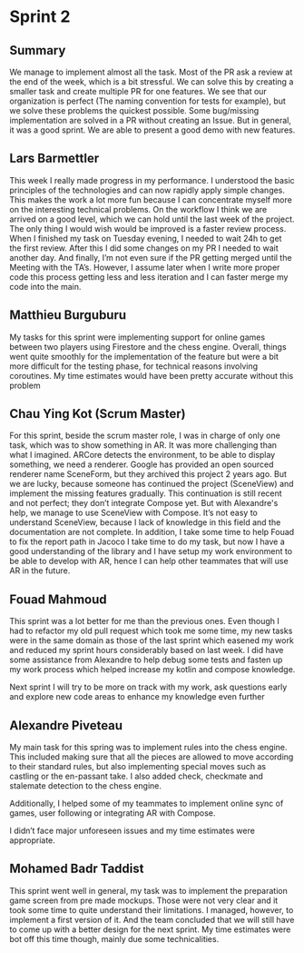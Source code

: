 # Sprint 2

## Summary

We manage to implement almost all the task. 
Most of the PR ask a review at the end of the week, which is a bit stressful. We can solve this by creating a smaller task and create multiple PR for one features.
We see that our organization is perfect (The naming convention for tests for example), but we solve these problems the quickest possible.
Some bug/missing implementation are solved in a PR without creating an Issue. 
But in general, it was a good sprint. We are able to present a good demo with new features.

## Lars Barmettler

This week I really made progress in my performance. I understood the basic principles of the technologies and can now rapidly apply simple changes. This makes the work a lot more fun because I can concentrate myself more on the interesting technical problems. On the workflow I think we are arrived on a good level, which we can hold until the last week of the project. The only thing I would wish would be improved is a faster review process. When I finished my task on Tuesday evening, I needed to wait 24h to get the first review. After this I did some changes on my PR I needed to wait another day. And finally, I’m not even sure if the PR getting merged until the Meeting with the TA’s. However, I assume later when I write more proper code this process getting less and less iteration and I can faster merge my code into the main.

## Matthieu Burguburu

My tasks for this sprint were implementing support for online games between two players using Firestore and the chess engine. Overall, things went quite smoothly for the implementation of the feature but were a bit more difficult for the testing phase, for technical reasons involving coroutines. My time estimates would have been pretty accurate without this problem

## Chau Ying Kot (Scrum Master)

For this sprint, beside the scrum master role, I was in charge of only one task, which was to show something in AR.
It was more challenging than what I imagined. ARCore detects the environment, to be able to display something, we need a renderer. Google has provided an open sourced renderer name SceneForm, but they archived this project 2 years ago. But we are lucky, because someone has continued the project (SceneView) and implement the missing features gradually.
This continuation is still recent and not perfect; they don’t integrate Compose yet. But with Alexandre's help, we manage to use SceneView with Compose.
It’s not easy to understand SceneView, because I lack of knowledge in this field and the documentation are not complete.
In addition, I take some time to help Fouad to fix the report path in Jacoco
I take time to do my task, but now I have a good understanding of the library and I have setup my work environment to be able to develop with AR, hence I can help other teammates that will use AR in the future.

## Fouad Mahmoud

This sprint was a lot better for me than the previous ones. Even though I had to refactor my old pull request which took me some time, my new tasks were in the same domain as those of the last sprint which easened my work and reduced my sprint hours considerably based on last week. I did have some assistance from Alexandre to help debug some tests and fasten up my work process which helped increase my kotlin and compose knowledge. 
 
Next sprint I will try to be more on track with my work, ask questions early and explore new code areas to enhance my knowledge even further

## Alexandre Piveteau 

My main task for this spring was to implement rules into the chess engine. This included making sure that all the pieces are allowed to move according to their standard rules, but also implementing special moves such as castling or the en-passant take. I also added check, checkmate and stalemate detection to the chess engine.

Additionally, I helped some of my teammates to implement online sync of games, user following or integrating AR with Compose.

I didn’t face major unforeseen issues and my time estimates were appropriate.

## Mohamed Badr Taddist 

This sprint went well in general, my task was to implement the preparation game screen from pre made mockups. Those were not very clear and it took some time to quite understand their limitations. I managed, however, to implement a first version of it. And the team concluded that we will still have to come up with a better design for the next sprint. My time estimates were  bot off this time though, mainly due some technicalities.